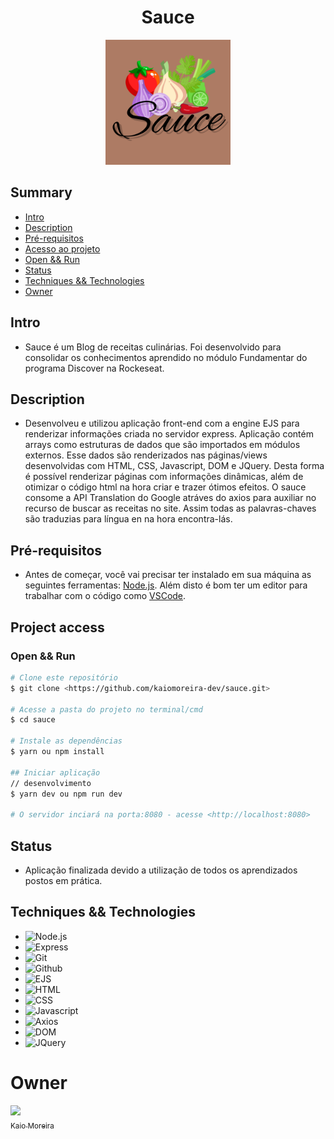 <h1 align="center"> Sauce </h1>

<p align="center">
  <img width="200" height="200" src="https://github.com/kaiomoreira-dev/sauce/blob/main/views/images/Sauce500x500.png">
</p>

## Summary
- [Intro](#intro)
- [Description](#description)
- [Pré-requisitos](#pré-requisitos)
- [Acesso ao projeto](#project-access)
- [Open && Run](#open--run)
- [Status](#status)
- [Techniques && Technologies](#techniques--technologies)
- [Owner](#owner)

## Intro
* Sauce é um Blog de receitas culinárias. Foi desenvolvido para consolidar os conhecimentos aprendido no módulo Fundamentar do programa Discover na Rockeseat.

## Description
* Desenvolveu e utilizou aplicação front-end com a engine EJS para renderizar informações criada no servidor express. Aplicação contém arrays como estruturas de dados que são importados em módulos externos. Esse dados são renderizados nas páginas/views desenvolvidas com HTML, CSS, Javascript, DOM e JQuery. Desta forma é possível renderizar páginas com informações dinâmicas, além de otimizar o código html na hora criar e trazer ótimos efeitos. O sauce consome a API Translation do Google atráves do axios para auxiliar no recurso de buscar as receitas no site. Assim todas as palavras-chaves são traduzias para língua en na hora encontra-lás.

## Pré-requisitos
* Antes de começar, você vai precisar ter instalado em sua máquina as seguintes ferramentas:
[Node.js](https://nodejs.org/en/). 
Além disto é bom ter um editor para trabalhar com o código como 
[VSCode](https://code.visualstudio.com/).

## Project access

### Open && Run
```bash
# Clone este repositório
$ git clone <https://github.com/kaiomoreira-dev/sauce.git>

# Acesse a pasta do projeto no terminal/cmd
$ cd sauce

# Instale as dependências
$ yarn ou npm install

## Iniciar aplicação
// desenvolvimento
$ yarn dev ou npm run dev

# O servidor inciará na porta:8080 - acesse <http://localhost:8080>
```
## Status 
* Aplicação finalizada devido a utilização de todos os aprendizados postos em prática.

## Techniques && Technologies

* ![Node.js](https://img.shields.io/badge/-Node.js-%234F4F4F)
* ![Express](https://img.shields.io/badge/-Express-%234F4F4F)
* ![Git](https://img.shields.io/badge/-Git-%234F4F4F)
* ![Github](https://img.shields.io/badge/-Github-%234F4F4F)
* ![EJS](https://img.shields.io/badge/-EJS-grey)
* ![HTML](https://img.shields.io/badge/-HTML-grey)
* ![CSS](https://img.shields.io/badge/-CSS-grey)
* ![Javascript](https://img.shields.io/badge/-Javascript-grey)
* ![Axios](https://img.shields.io/badge/-Axios-grey)
* ![DOM](https://img.shields.io/badge/-DOM-grey)
* ![JQuery](https://img.shields.io/badge/-JQuery-grey)

# Owner
[<img src="https://avatars.githubusercontent.com/u/56137536?s=400&u=a74073f1d0f605815a4f343436c791ab7b7dc184&v=4" width=115><br><sub>Kaio Moreira</sub>](https://github.com/kaiomoreira-dev)

